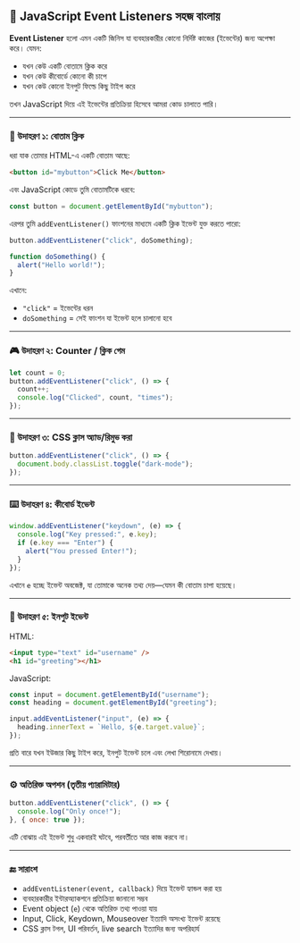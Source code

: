 ## 🎯 JavaScript Event Listeners সহজ বাংলায়

**Event Listener** হলো এমন একটি জিনিস যা ব্যবহারকারীর কোনো নির্দিষ্ট কাজের (ইভেন্টের) জন্য অপেক্ষা করে। যেমন:

- যখন কেউ একটি বোতামে ক্লিক করে
- যখন কেউ কীবোর্ডে কোনো কী চাপে
- যখন কেউ কোনো ইনপুট ফিল্ডে কিছু টাইপ করে

তখন JavaScript দিয়ে এই ইভেন্টের প্রতিক্রিয়া হিসেবে আমরা কোড চালাতে পারি।

---

### 🚀 উদাহরণ ১: বোতাম ক্লিক

ধরা যাক তোমার HTML-এ একটি বোতাম আছে:

```html
<button id="mybutton">Click Me</button>
```

এবং JavaScript কোডে তুমি বোতামটিকে ধরবে:

```javascript
const button = document.getElementById("mybutton");
```

এরপর তুমি `addEventListener()` ফাংশনের মাধ্যমে একটি ক্লিক ইভেন্ট যুক্ত করতে পারো:

```javascript
button.addEventListener("click", doSomething);

function doSomething() {
  alert("Hello world!");
}
```

এখানে:
- `"click"` = ইভেন্টের ধরন
- `doSomething` = সেই ফাংশন যা ইভেন্ট হলে চালানো হবে

---

### 🎮 উদাহরণ ২: Counter / ক্লিক গেম

```javascript
let count = 0;
button.addEventListener("click", () => {
  count++;
  console.log("Clicked", count, "times");
});
```

---

### 🎨 উদাহরণ ৩: CSS ক্লাস অ্যাড/রিমুভ করা

```javascript
button.addEventListener("click", () => {
  document.body.classList.toggle("dark-mode");
});
```

---

### ⌨️ উদাহরণ ৪: কীবোর্ড ইভেন্ট

```javascript
window.addEventListener("keydown", (e) => {
  console.log("Key pressed:", e.key);
  if (e.key === "Enter") {
    alert("You pressed Enter!");
  }
});
```

এখানে `e` হচ্ছে ইভেন্ট অবজেক্ট, যা তোমাকে অনেক তথ্য দেয়—যেমন কী বোতাম চাপা হয়েছে।

---

### 📝 উদাহরণ ৫: ইনপুট ইভেন্ট

HTML:
```html
<input type="text" id="username" />
<h1 id="greeting"></h1>
```

JavaScript:
```javascript
const input = document.getElementById("username");
const heading = document.getElementById("greeting");

input.addEventListener("input", (e) => {
  heading.innerText = `Hello, ${e.target.value}`;
});
```

প্রতি বারে যখন ইউজার কিছু টাইপ করে, ইনপুট ইভেন্ট চলে এবং লেখা শিরোনামে দেখায়।

---

### ⚙️ অতিরিক্ত অপশন (তৃতীয় প্যারামিটার)

```javascript
button.addEventListener("click", () => {
  console.log("Only once!");
}, { once: true });
```

এটি বোঝায় এই ইভেন্ট শুধু একবারই ঘটবে, পরবর্তীতে আর কাজ করবে না।

---

### 🔚 সারাংশ

- `addEventListener(event, callback)` দিয়ে ইভেন্ট হ্যান্ডল করা হয়
- ব্যবহারকারীর ইন্টারঅ্যাকশনে প্রতিক্রিয়া জানানো সম্ভব
- Event object (`e`) থেকে অতিরিক্ত তথ্য পাওয়া যায়
- Input, Click, Keydown, Mouseover ইত্যাদি অসংখ্য ইভেন্ট রয়েছে
- CSS ক্লাস টগল, UI পরিবর্তন, live search ইত্যাদির জন্য অপরিহার্য

